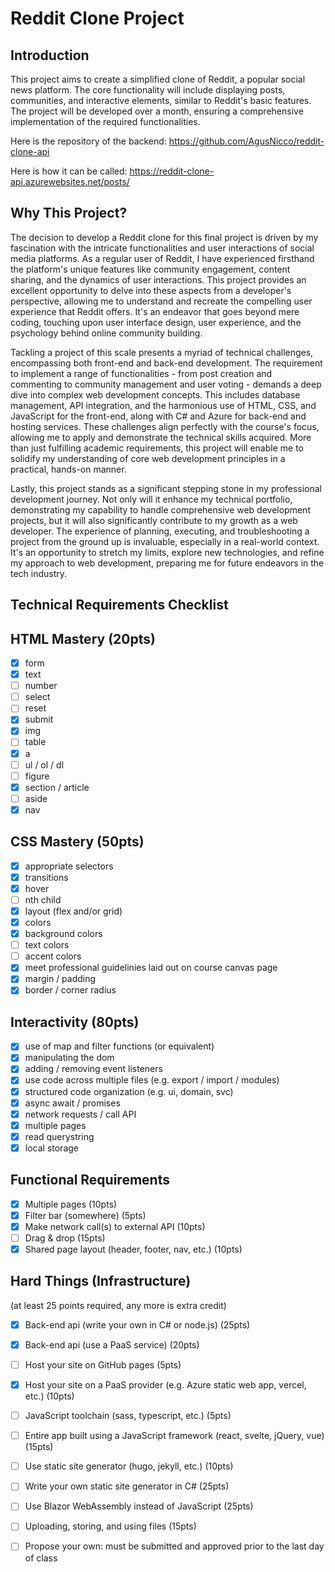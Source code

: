 # Reddit Clone Project

## Introduction

This project aims to create a simplified clone of Reddit, a popular social news platform. The core functionality will include displaying posts, communities, and interactive elements, similar to Reddit's basic features. The project will be developed over a month, ensuring a comprehensive implementation of the required functionalities.

Here is the repository of the backend:  https://github.com/AgusNicco/reddit-clone-api

Here is how it can be called: https://reddit-clone-api.azurewebsites.net/posts/

## Why This Project?

The decision to develop a Reddit clone for this final project is driven by my fascination with the intricate functionalities and user interactions of social media platforms. As a regular user of Reddit, I have experienced firsthand the platform's unique features like community engagement, content sharing, and the dynamics of user interactions. This project provides an excellent opportunity to delve into these aspects from a developer's perspective, allowing me to understand and recreate the compelling user experience that Reddit offers. It's an endeavor that goes beyond mere coding, touching upon user interface design, user experience, and the psychology behind online community building.

Tackling a project of this scale presents a myriad of technical challenges, encompassing both front-end and back-end development. The requirement to implement a range of functionalities - from post creation and commenting to community management and user voting - demands a deep dive into complex web development concepts. This includes database management, API integration, and the harmonious use of HTML, CSS, and JavaScript for the front-end, along with C# and Azure for back-end and hosting services. These challenges align perfectly with the course's focus, allowing me to apply and demonstrate the technical skills acquired. More than just fulfilling academic requirements, this project will enable me to solidify my understanding of core web development principles in a practical, hands-on manner.

Lastly, this project stands as a significant stepping stone in my professional development journey. Not only will it enhance my technical portfolio, demonstrating my capability to handle comprehensive web development projects, but it will also significantly contribute to my growth as a web developer. The experience of planning, executing, and troubleshooting a project from the ground up is invaluable, especially in a real-world context. It's an opportunity to stretch my limits, explore new technologies, and refine my approach to web development, preparing me for future endeavors in the tech industry.


## Technical Requirements Checklist

## HTML Mastery (20pts)

- [X] form
- [X] text
- [ ] number
- [ ] select
- [ ] reset
- [X] submit
- [X] img
- [ ] table
- [X] a
- [ ] ul / ol / dl
- [ ] figure
- [X] section / article
- [ ] aside
- [X] nav

## CSS Mastery (50pts)

- [X] appropriate selectors
- [X] transitions
- [X] hover
- [ ] nth child
- [X] layout (flex and/or grid)
- [X] colors
- [X] background colors
- [ ] text colors
- [ ] accent colors
- [X] meet professional guidelinies laid out on course canvas page
- [X] margin / padding
- [X] border / corner radius

## Interactivity (80pts)

- [X] use of map and filter functions (or equivalent)
- [X] manipulating the dom
- [X] adding / removing event listeners
- [X] use code across multiple files (e.g. export / import / modules)
- [X] structured code organization (e.g. ui, domain, svc)
- [X] async await / promises
- [X] network requests / call API
- [X] multiple pages
- [X] read querystring
- [X] local storage

## Functional Requirements

- [X] Multiple pages (10pts)
- [X] Filter bar (somewhere) (5pts)
- [X] Make network call(s) to external API (10pts)
- [ ] Drag & drop (15pts)
- [X] Shared page layout (header, footer, nav, etc.) (10pts)

## Hard Things (Infrastructure)
(at least 25 points required, any more is extra credit)

- [X] Back-end api (write your own in C# or node.js) (25pts)
- [X] Back-end api (use a PaaS service) (20pts)
- [ ] Host your site on GitHub pages (5pts)
- [X] Host your site on a PaaS provider (e.g. Azure static web app, vercel, etc.) (10pts)
- [ ] JavaScript toolchain (sass, typescript, etc.) (5pts)
- [ ] Entire app built using a JavaScript framework (react, svelte, jQuery, vue) (15pts)
- [ ] Use static site generator (hugo, jekyll, etc.) (10pts)
- [ ] Write your own static site generator in C# (25pts)
- [ ] Use Blazor WebAssembly instead of JavaScript (25pts)
- [ ] Uploading, storing, and using files (15pts)
- [ ] Propose your own: must be submitted and approved prior to the last day of class


